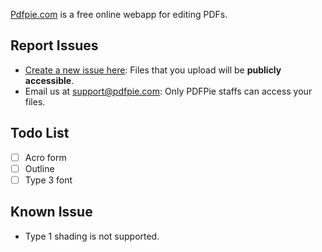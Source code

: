 [Pdfpie.com](https://pdfpie.com) is a free online webapp for editing PDFs.

Report Issues
---
- [Create a new issue here](https://github.com/PdfPieStudio/pdfpie/issues): Files that you upload will be **publicly accessible**.
- Email us at [support@pdfpie.com](mailto:support@pdfpie.com): Only PDFPie staffs can access your files.

Todo List
---
- [ ] Acro form
- [ ] Outline
- [ ] Type 3 font

Known Issue
---
- Type 1 shading is not supported. 

